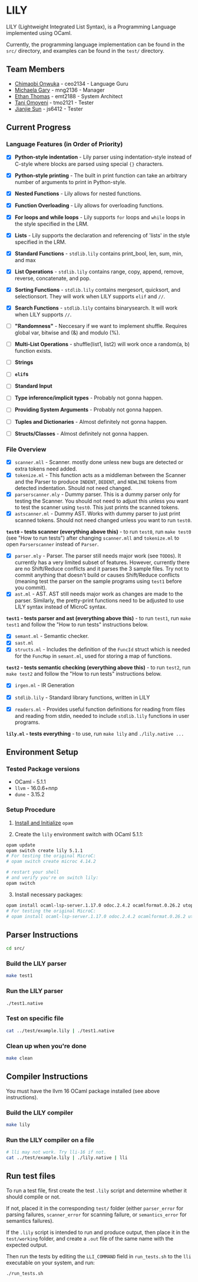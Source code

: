 # LILY

LILY (Lightweight Integrated List Syntax), is a Programming Language implemented using OCaml.

Currently, the programming language implementation can be found in the `src/` directory, and examples can be found in the `test/` directory.

## Team Members

- [Chimaobi Onwuka](https://github.com/chimaobionwuka) - ceo2134 - Language Guru
- [Michaela Gary](https://github.com/michaelagary) - mng2136 - Manager
- [Ethan Thomas](https://github.com/ethmth) - emt2188 - System Architect
- [Tani Omoyeni](https://github.com/tmo2121) - tmo2121 - Tester
- [Jianjie Sun](https://github.com/cszswx) - js6412 - Tester

## Current Progress

### Language Features (in Order of Priority)
- [x] **Python-style indentation** - Lily parser using indentation-style instead of C-style
where blocks are parsed using special `{}` characters.
- [x] **Python-style printing** - The built in print function can take an arbitrary number of arguments to print in Python-style.
- [x] **Nested Functions** - Lily allows for nested functions.
- [x] **Function Overloading** - Lily allows for overloading functions.
- [x] **For loops and while loops** - Lily supports `for` loops and `while` loops in the style specified in the LRM.
- [x] **Lists** - Lily supports the declaration and referencing of 'lists' in the style specified in the LRM.
- [x] **Standard Functions** - `stdlib.lily` contains print_bool, len, sum, min, and max
- [x] **List Operations** - `stdlib.lily` contains range, copy, append, remove, reverse, concatenate, and pop.
- [x] **Sorting Functions** - `stdlib.lily` contains mergesort, quicksort, and selectionsort. They will work when LILY supports `elif` and `//`.
- [x] **Search Functions** - `stdlib.lily` contains binarysearch. It will work when LILY supports `//`.
- [ ] **"Randomness"** - Neccesary if we want to implement shuffle. Requires global var, bitwise and (&) and modulo (%).
- [ ] **Multi-List Operations** - shuffle(list1, list2) will work once a random(a, b) function exists.
- [ ] **Strings** 
- [ ] **`elif`s**
- [ ] **Standard Input**
- [ ] **Type inference/implicit types** - Probably not gonna happen.
- [ ] **Providing System Arguments** - Probably not gonna happen.
- [ ] **Tuples and Dictionaries** - Almost definitely not gonna happen.
- [ ] **Structs/Classes** - Almost definitely not gonna happen.


### File Overview

- [x] `scanner.mll` - Scanner. mostly done unless new bugs are detected or extra tokens need added.
- [x] `tokenize.ml` - This function acts as a middleman between the Scanner and the Parser to produce `INDENT`, `DEDENT`, and `NEWLINE` tokens from detected indentation. Should not need changed.
- [x] `parserscanner.mly` - Dummy parser. This is a dummy parser only for testing the Scanner. You should not need to adjust this unless you want to test the scanner using `test0`. This just prints the scanned tokens.
- [x] `astscanner.ml` - Dummy AST. Works with dummy parser to just print scanned tokens. Should not need changed unless you want to run `test0`.

**`test0` - tests scanner (everything above this)** - to run `test0`, run `make test0` (see "How to run tests") after changing `scanner.mll` and `tokenize.ml` to open `Parserscanner` instead of `Parser`.

- [x] `parser.mly` - Parser. The parser still needs major work (see `TODO`s). It currently has a very limited subset of features. However, currently there are no Shift/Reduce conflicts and it parses the 3 sample files. Try not to commit anything that doesn't build or causes Shift/Reduce conflicts (meaning test the parser on the sample programs using `test1` before you commit).
- [x] `ast.ml` - AST. AST still needs major work as changes are made to the parser. Similarly, the pretty-print functions need to be adjusted to use LILY syntax instead of MicroC syntax.

**`test1` - tests parser and ast (everything above this)** - to run `test1`, run `make test1` and follow the "How to run tests" instructions below.

- [x] `semant.ml` - Semantic checker.
- [x] `sast.ml`
- [x] `structs.ml` - Includes the definition of the `FuncId` struct which is needed for the `FuncMap` in `semant.ml`, used for storing a map of functions.

**`test2` - tests semantic checking (everything above this)** - to run `test2`, run `make test2` and follow the "How to run tests" instructions below.

- [x] `irgen.ml` - IR Generation
- [x] `stdlib.lily` - Standard library functions, written in LILY
- [x] `readers.ml` - Provides useful function definitions for reading from files and reading from stdin, needed to include `stdlib.lily` functions in user programs.


**`lily.ml` - tests everything** - to use, run `make lily` and `./lily.native ...`

## Environment Setup

### Tested Package versions
- OCaml - 5.1.1
- `llvm` - 16.0.6+nnp
- `dune` - 3.15.2

### Setup Procedure
1. [Install and Initialize](https://ocaml.org/docs/installing-ocaml) `opam`

2. Create the `lily` environment switch with OCaml 5.1.1:
```sh
opam update
opam switch create lily 5.1.1
# For testing the original MicroC:
# opam switch create microc 4.14.2

# restart your shell
# and verify you're on switch lily:
opam switch
```

3. Install necessary packages:

```sh
opam install ocaml-lsp-server.1.17.0 odoc.2.4.2 ocamlformat.0.26.2 utop.2.14.0 dune.3.15.2 llvm.16.0.6+nnp
# For testing the original MicroC:
# opam install ocaml-lsp-server.1.17.0 odoc.2.4.2 ocamlformat.0.26.2 utop.2.14.0 dune.3.15.2 llvm.14.0.6
```

## Parser Instructions

```sh
cd src/
```

### Build the LILY parser

```sh
make test1
```

### Run the LILY parser

```sh
./test1.native
```

### Test on specific file

```sh
cat ../test/example.lily | ./test1.native
```

### Clean up when you're done

```sh
make clean
```

## Compiler Instructions

You must have the llvm 16 OCaml package installed (see above instructions).

### Build the LILY compiler

```sh
make lily
```

### Run the LILY compiler on a file

```sh
# lli may not work. Try lli-16 if not.
cat ../test/example.lily | ./lily.native | lli
```

## Run test files

To run a test file, first create the test `.lily` script and determine whether it should compile or not. 

If not, placed it in the corresponding `test/` folder (either `parser_error` for parsing failures, `scanner_error` for scanning failure, or `semantics_error` for semantics failures).

If the `.lily` script is intended to run and produce output, then place it in the `test/working` folder, and create a `.out` file of the same name with the expected output.

Then run the tests by editing the `LLI_COMMAND` field in `run_tests.sh` to the `lli` executable on your system, and run:

```sh
./run_tests.sh
```
